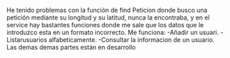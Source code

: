 He tenido problemas con la función de find Peticion donde busco una petición mediante su longitud y su latitud, nunca la encontraba, y en el service hay bastantes funciones donde me sale que los datos que le introduzco esta en un formato incorrecto.
Me funciona:
-Añadir un usuari.
-Listarusuarios alfabeticamente.
-Consultar la informacion de un usuario.
Las demas demas partes están en desarrollo
      
